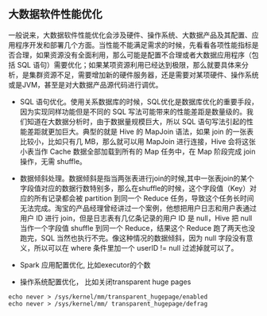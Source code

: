 ## 大数据软件性能优化
一般说来，大数据软件性能优化会涉及硬件、操作系统、大数据产品及其配置、应用程序开发和部署几个方面。当性能不能满足需求的时候，先看看各项性能指标是否合理，如果资源没有全面利用，那么可能是配置不合理或者大数据应用程序（包括 SQL 语句）需要优化；如果某项资源利用已经达到极限，那么就要具体来分析，是集群资源不足，需要增加新的硬件服务器，还是需要对某项硬件、操作系统或是JVM，甚至是对大数据产品源代码进行调优。

* SQL 语句优化。使用关系数据库的时候，SQL优化是数据库优化的重要手段，因为实现同样功能但是不同的 SQL 写法可能带来的性能差距是数量级的。我们知道在大数据分析时，由于数据量规模巨大，所以 SQL 语句写法引起的性能差距就更加巨大。典型的就是 Hive 的 MapJoin 语法，如果 join 的一张表比较小，比如只有几 MB，那么就可以用 MapJoin 进行连接，Hive 会将这张小表当作 Cache 数据全部加载到所有的 Map 任务中，在 Map 阶段完成 join 操作，无需 shuffle。

* 数据倾斜处理。数据倾斜是指当两张表进行join的时候,其中一张表join的某个字段值对应的数据行数特别多，那么在shuffle的时候，这个字段值（Key）对应的所有记录都会被 partition 到同一个 Reduce 任务，导致这个任务长时间无法完成。淘宝的产品经理曾经讲过一个案例，他想把用户日志和用户表通过用户 ID 进行 join，但是日志表有几亿条记录的用户 ID 是 null，Hive 把 null 当作一个字段值 shuffle 到同一个 Reduce，结果这个 Reduce 跑了两天也没跑完，SQL 当然也执行不完。像这种情况的数据倾斜，因为 null 字段没有意义，所以可以在 where 条件里加一个 userID != null 过滤掉就可以了。

* Spark 应用配置优化, 比如executor的个数

* 操作系统配置优化， 比如关闭transparent huge pages
```
echo never > /sys/kernel/mm/transparent_hugepage/enabled
echo never > /sys/kernel/mm/ transparent_hugepage/defrag
```
